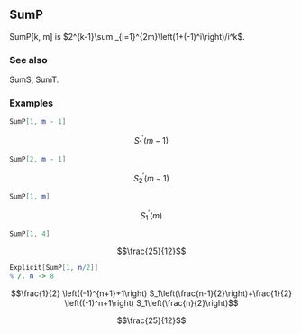 ##  SumP 

SumP[k, m] is $2^{k-1}\sum _{i=1}^{2m}\left(1+(-1)^i\right)/i^k$.

###  See also 

SumS, SumT.

###  Examples 

```mathematica
SumP[1, m - 1]
```

$$S_1^'(m-1)$$

```mathematica
SumP[2, m - 1]
```

$$S_2^'(m-1)$$

```mathematica
SumP[1, m]
```

$$S_1^'(m)$$

```mathematica
SumP[1, 4]
```

$$\frac{25}{12}$$

```mathematica
Explicit[SumP[1, n/2]]
% /. n -> 8
```

$$\frac{1}{2} \left((-1)^{n+1}+1\right) S_1\left(\frac{n-1}{2}\right)+\frac{1}{2} \left((-1)^n+1\right) S_1\left(\frac{n}{2}\right)$$

$$\frac{25}{12}$$